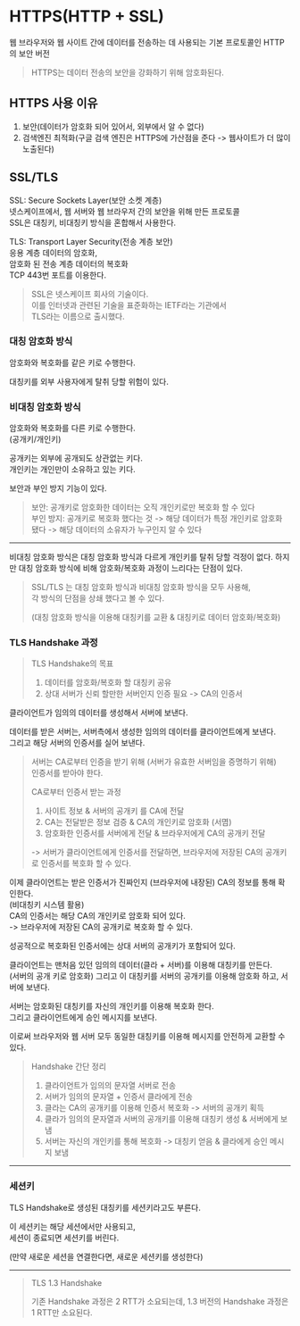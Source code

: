 # HTTPS(HTTP + SSL)

웹 브라우저와 웹 사이트 간에 데이터를 전송하는 데 사용되는 기본 프로토콜인 HTTP의 보안 버전

> HTTPS는 데이터 전송의 보안을 강화하기 위해 암호화된다.

## HTTPS 사용 이유

1. 보안(데이터가 암호화 되어 있어서, 외부에서 알 수 없다)
2. 검색엔진 최적화(구글 검색 엔진은 HTTPS에 가산점을 준다 -> 웹사이트가 더 많이 노출된다)

## SSL/TLS

SSL: Secure Sockets Layer(보안 소켓 계층)  
넷스케이프에서, 웹 서버와 웹 브라우저 간의 보안을 위해 만든 프로토콜  
SSL은 대칭키, 비대칭키 방식을 혼합해서 사용한다.

TLS: Transport Layer Security(전송 계층 보안)  
응용 계층 데이터의 암호화,  
암호화 된 전송 계층 데이터의 복호화  
TCP 443번 포트를 이용한다.

> SSL은 넷스케이프 회사의 기술이다.  
> 이를 인터넷과 관련된 기술을 표준화하는 IETF라는 기관에서  
> TLS라는 이름으로 출시했다.

### 대칭 암호화 방식

암호화와 복호화를 같은 키로 수행한다.

대칭키를 외부 사용자에게 탈취 당할 위험이 있다.

### 비대칭 암호화 방식

암호화와 복호화를 다른 키로 수행한다.  
(공개키/개인키)

공개키는 외부에 공개되도 상관없는 키다.  
개인키는 개인만이 소유하고 있는 키다.

보안과 부인 방지 기능이 있다.

> 보안: 공개키로 암호화한 데이터는 오직 개인키로만 복호화 할 수 있다  
> 부인 방지: 공개키로 복호화 했다는 것 -> 해당 데이터가 특정 개인키로 암호화 됐다 -> 해당 데이터의 소유자가 누구인지 알 수 있다

---

비대칭 암호화 방식은 대칭 암호화 방식과 다르게 개인키를 탈취 당할 걱정이 없다.
하지만 대칭 암호화 방식에 비해 암호화/복호화 과정이 느리다는 단점이 있다.

> SSL/TLS 는 대칭 암호화 방식과 비대칭 암호화 방식을 모두 사용해,  
> 각 방식의 단점을 상쇄 했다고 볼 수 있다.
> 
> (대칭 암호화 방식을 이용해 대칭키를 교환 & 대칭키로 데이터 암호화/복호화)

### TLS Handshake 과정

> TLS Handshake의 목표
> 1. 데이터를 암호화/복호화 할 대칭키 공유
> 2. 상대 서버가 신뢰 할만한 서버인지 인증 필요 -> CA의 인증서

클라이언트가 임의의 데이터를 생성해서 서버에 보낸다.

데이터를 받은 서버는, 서버측에서 생성한 임의의 데이터를 클라이언트에게 보낸다.  
그리고 해당 서버의 인증서를 실어 보낸다.

> 서버는 CA로부터 인증을 받기 위해 (서버가 유효한 서버임을 증명하기 위해)  
> 인증서를 받아야 한다.
>
> CA로부터 인증서 받는 과정
> 1. 사이트 정보 & 서버의 공개키 를 CA에 전달
> 2. CA는 전달받은 정보 검증 & CA의 개인키로 암호화 (서몀)
> 3. 암호화한 인증서를 서버에게 전달 & 브라우저에게 CA의 공개키 전달
>
> -> 서버가 클라이언트에게 인증서를 전달하면, 브라우저에 저장된 CA의 공개키로 인증서를 복호화 할 수 있다.

이제 클라이언트는 받은 인증서가 진짜인지 (브라우저에 내장된) CA의 정보를 통해 확인한다.  
(비대칭키 시스템 활용)  
CA의 인증서는 해당 CA의 개인키로 암호화 되어 있다.  
-> 브라우저에 저장된 CA의 공개키로 복호화 할 수 있다.

성공적으로 복호화된 인증서에는 상대 서버의 공개키가 포함되어 있다.

클라이언트는 맨처음 있던 임의의 데이터(클라 + 서버)를 이용해 대칭키를 만든다.  
(서버의 공개 키로 암호화)
그리고 이 대칭키를 서버의 공개키를 이용해 암호화 하고, 서버에 보낸다.

서버는 암호화된 대칭키를 자신의 개인키를 이용해 복호화 한다.  
그리고 클라이언트에게 승인 메시지를 보낸다.

이로써 브라우저와 웹 서버 모두 동일한 대칭키를 이용해 메시지를 안전하게 교환할 수 있다.

> Handshake 간단 정리
> 1. 클라이언트가 임의의 문자열 서버로 전송
> 2. 서버가 임의의 문자열 + 인증서 클라에게 전송
> 3. 클라는 CA의 공개키를 이용해 인증서 복호화 -> 서버의 공개키 획득
> 4. 클라가 임의의 문자열과 서버의 공개키를 이용해 대칭키 생성 & 서버에게 보냄
> 5. 서버는 자신의 개인키를 통해 복호화 -> 대칭키 얻음 & 클라에게 승인 메시지 보냄

---

### 세션키

TLS Handshake로 생성된 대칭키를 세션키라고도 부른다.

이 세션키는 해당 세션에서만 사용되고,  
세션이 종료되면 세션키를 버린다.

(만약 새로운 세션을 연결한다면, 새로운 세션키를 생성한다)

---

> TLS 1.3 Handshake
>
> 기존 Handshake 과정은 2 RTT가 소요되는데, 1.3 버전의 Handshake 과정은 1 RTT만 소요된다.

